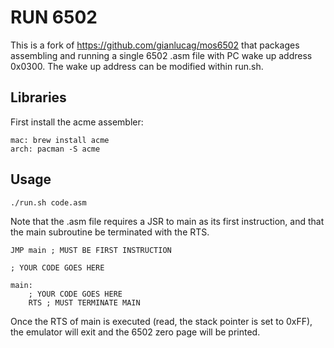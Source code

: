 # RUN 6502

This is a fork of https://github.com/gianlucag/mos6502 that packages
assembling and running a single 6502 .asm file with PC wake up address
0x0300. The wake up address can be modified within run.sh.

## Libraries

First install the acme assembler:

    mac: brew install acme
    arch: pacman -S acme

## Usage

    ./run.sh code.asm

Note that the .asm file requires a JSR to main as its
first instruction, and that the main subroutine be terminated
with the RTS.

    JMP main ; MUST BE FIRST INSTRUCTION

    ; YOUR CODE GOES HERE

    main:
        ; YOUR CODE GOES HERE
        RTS ; MUST TERMINATE MAIN

Once the RTS of main is executed (read, the stack pointer is set to 0xFF),
the emulator will exit and the 6502 zero page will be printed.
